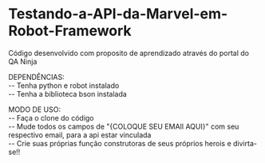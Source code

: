 # Testando-a-API-da-Marvel-em-Robot-Framework

Código desenvolvido com proposito de aprendizado através do portal do QA Ninja  <br />

DEPENDÊNCIAS: <br />
  -- Tenha python e robot instalado  <br />
  -- Tenha a biblioteca bson instalada
  
MODO DE USO:  <br />
  -- Faça o clone do código   <br />
  -- Mude todos os campos de "{COLOQUE SEU EMAIl AQUI}" com seu respectivo email, para a api estar vinculada  <br />
  -- Crie suas próprias função construtoras de seus próprios herois e divirta-se!! 
  
